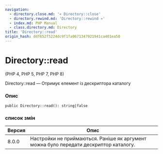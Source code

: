 ```yaml
---
navigation:
  - directory.close.md: '« Directory::close'
  - directory.rewind.md: 'Directory::rewind »'
  - index.md: PHP Manual
  - class.directory.md: Directory
title: 'Directory::read'
origin_hash: ddf652f5224dc9f1fa9671347921941ca401ea50
---
```

# Directory::read

(PHP 4, PHP 5, PHP 7, PHP 8)

Directory::read — Отримує елемент із дескриптора каталогу

### Опис

```methodsynopsis
public Directory::read(): string|false
```

### список змін

| Версия | Опис |
| --- | --- |
| 8.0.0 | Настройки не приймаються. Раніше як аргумент можна було передати дескриптор каталогу. |
